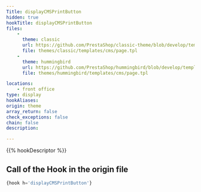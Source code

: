 ```yaml
---
Title: displayCMSPrintButton
hidden: true
hookTitle: displayCMSPrintButton
files:
    -
      theme: classic
      url: https://github.com/PrestaShop/classic-theme/blob/develop/templates/cms/page.tpl
      file: themes/classic/templates/cms/page.tpl
    -
      theme: hummingbird
      url: https://github.com/PrestaShop/hummingbird/blob/develop/templates/cms/page.tpl
      file: themes/hummingbird/templates/cms/page.tpl

locations:
    - front office
type: display
hookAliases: 
origin: theme
array_return: false
check_exceptions: false
chain: false
description: 

---
```


{{% hookDescriptor %}}

## Call of the Hook in the origin file

```php
{hook h='displayCMSPrintButton'}
```
